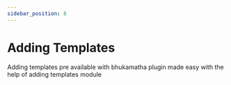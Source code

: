 ```yaml
---
sidebar_position: 8
---
```


# Adding Templates

Adding templates pre available with bhukamatha plugin made easy with the help of adding templates module 